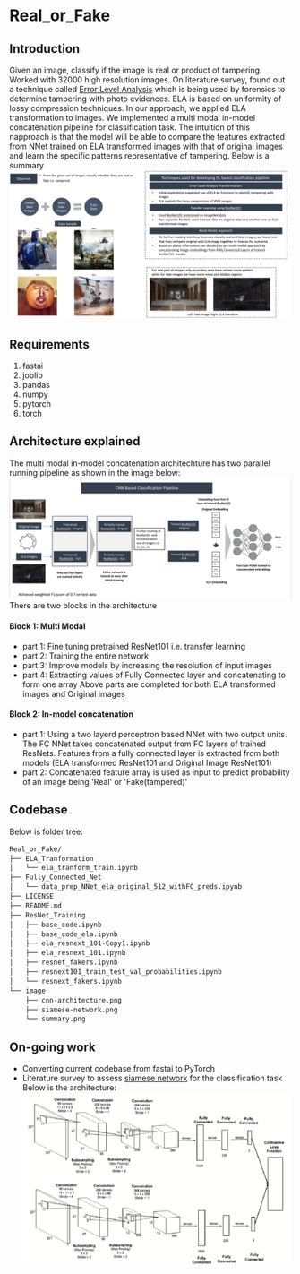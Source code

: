 # Real_or_Fake

## Introduction
Given an image, classify if the image is real or product of tampering. Worked with 32000 high resolution images. On literature survey, found out a technique called [Error Level Analysis](https://resources.infosecinstitute.com/error-level-analysis-detect-image-manipulation/#gref) which is being used by forensics to determine tampering with photo evidences. ELA is based on uniformity of lossy compression techniques. 
In our approach, we applied ELA transformation to images. We implemented a multi modal in-model concatenation pipeline for classification task. The intuition of this napproach is that the model will be able to compare the features extracted from NNet trained on ELA transformed images with that of original images and learn the specific patterns representative of tampering.
Below is a summary
![summary](/image/summary.png)

## Requirements
1. fastai
2. joblib
3. pandas
4. numpy
5. pytorch
6. torch

## Architecture explained 
The multi modal in-model concatenation architechture has two parallel running pipeline as shown in the image below:
![cnn-based-architecture](/image/cnn-architecture.png)
There are two blocks in the architecture
#### Block 1: Multi Modal
- part 1: Fine tuning pretrained ResNet101 i.e. transfer learning
- part 2: Training the entire network
- part 3: Improve models by increasing the resolution of input images
- part 4: Extracting values of Fully Connected layer and concatenating to form one array
Above parts are completed for both ELA transformed images and Original images
#### Block 2: In-model concatenation
- part 1: Using a two layerd perceptron based NNet with two output units. The FC NNet takes concatenated output from FC layers of trained ResNets. Features from a fully connected layer is extracted from both models (ELA transformed ResNet101 and Original Image ResNet101)
- part 2: Concatenated feature array is used as input to predict probability of an image being 'Real' or 'Fake(tampered)'

## Codebase
Below is folder tree:
``` bash
Real_or_Fake/
├── ELA_Tranformation
│   └── ela_tranform_train.ipynb
├── Fully_Connected_Net
│   └── data_prep_NNet_ela_original_512_withFC_preds.ipynb
├── LICENSE
├── README.md
├── ResNet_Training
│   ├── base_code.ipynb
│   ├── base_code_ela.ipynb
│   ├── ela_resnext_101-Copy1.ipynb
│   ├── ela_resnext_101.ipynb
│   ├── resnet_fakers.ipynb
│   ├── resnext101_train_test_val_probabilities.ipynb
│   └── resnext_fakers.ipynb
└── image
    ├── cnn-architecture.png
    ├── siamese-network.png
    └── summary.png
```

## On-going work
- Converting current codebase from fastai to PyTorch
- Literature survey to assess [siamese network](https://arxiv.org/pdf/1709.08761.pdf) for the classification task
Below is the architecture:
![Siamese-Network](/image/siamese-network.png)

